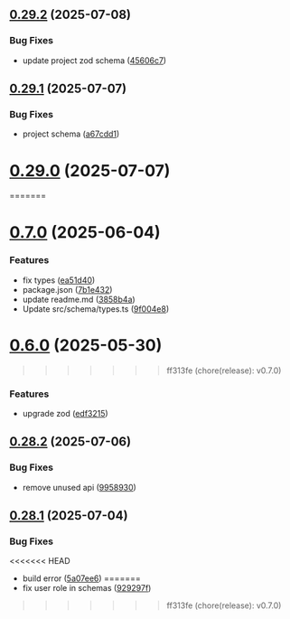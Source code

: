 ## [0.29.2](https://github.com/incmixlabs/utils/compare/v0.29.1...v0.29.2) (2025-07-08)


### Bug Fixes

* update project zod schema ([45606c7](https://github.com/incmixlabs/utils/commit/45606c73ffd2ab656d9268b9fd7ce9c06d82ae55))



## [0.29.1](https://github.com/incmixlabs/utils/compare/v0.29.0...v0.29.1) (2025-07-07)


### Bug Fixes

* project schema ([a67cdd1](https://github.com/incmixlabs/utils/commit/a67cdd16ccda13572fbbf39c92c29c284b33b4f5))



# [0.29.0](https://github.com/incmixlabs/utils/compare/v0.28.2...v0.29.0) (2025-07-07)
=======
# [0.7.0](https://github.com/incmixlabs/utils/compare/v0.6.0...v0.7.0) (2025-06-04)


### Features

* fix types ([ea51d40](https://github.com/incmixlabs/utils/commit/ea51d403d2c5d0524058ffdebe577488942133c3))
* package.json ([7b1e432](https://github.com/incmixlabs/utils/commit/7b1e4327f418c3d09bae5e93daa2816f3e589b9c))
* update  readme.md ([3858b4a](https://github.com/incmixlabs/utils/commit/3858b4a04f24f3ab4dd378534f28674dadd08a21))
* Update src/schema/types.ts ([9f004e8](https://github.com/incmixlabs/utils/commit/9f004e83023256eca2e2f2b9e607a17451e486f1))



# [0.6.0](https://github.com/incmixlabs/utils/compare/v0.4.0...v0.6.0) (2025-05-30)
>>>>>>> ff313fe (chore(release): v0.7.0)


### Features

* upgrade zod ([edf3215](https://github.com/incmixlabs/utils/commit/edf3215a33cf77c2df13cef1449a349aa609de7c))



## [0.28.2](https://github.com/incmixlabs/utils/compare/v0.28.1...v0.28.2) (2025-07-06)


### Bug Fixes

* remove unused api ([9958930](https://github.com/incmixlabs/utils/commit/9958930aea322cc75bb8a7e572e3afe89017417f))



## [0.28.1](https://github.com/incmixlabs/utils/compare/v0.28.0...v0.28.1) (2025-07-04)


### Bug Fixes

<<<<<<< HEAD
* build error ([5a07ee6](https://github.com/incmixlabs/utils/commit/5a07ee6557b0ff0afb280be5076f10db43178416))
=======
* fix user role in schemas ([929297f](https://github.com/incmixlabs/utils/commit/929297fa0aa823d1df8f7a671d5fec0810940101))
>>>>>>> ff313fe (chore(release): v0.7.0)



